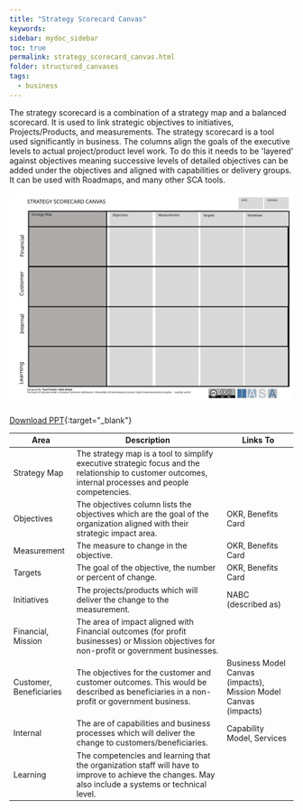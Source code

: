 ```yaml
---
title: "Strategy Scorecard Canvas"
keywords: 
sidebar: mydoc_sidebar
toc: true
permalink: strategy_scorecard_canvas.html
folder: structured_canvases
tags: 
  - business
---
```


The strategy scorecard is a combination of a strategy map and a balanced scorecard. It is used to link strategic objectives to initiatives, Projects/Products, and measurements. The strategy scorecard is a tool used significantly in business. The columns align the goals of the executive levels to actual project/product level work. To do this it needs to be 'layered' against objectives meaning successive levels of detailed objectives can be added under the objectives and aligned with capabilities or delivery groups. It can be used with Roadmaps, and many other SCA tools.

![image001](media/strategy_scorecard_canvas001.svg)

[Download PPT](media/ppt/strategy_scorecard_canvas.ppt){:target="_blank"}

| Area | Description | Links To |
| --- | --- | --- |
| Strategy Map | The strategy map is a tool to simplify executive strategic focus and the relationship to customer outcomes, internal processes and people competencies. |   |
| Objectives | The objectives column lists the objectives which are the goal of the organization aligned with their strategic impact area. | OKR, Benefits Card |
| Measurement | The measure to change in the objective. | OKR, Benefits Card |
| Targets | The goal of the objective, the number or percent of change. | OKR, Benefits Card |
| Initiatives | The projects/products which will deliver the change to the measurement. | NABC (described as) |
| Financial, Mission | The area of impact aligned with Financial outcomes (for profit businesses) or Mission objectives for non-profit or government businesses. |   |
| Customer, Beneficiaries | The objectives for the customer and customer outcomes. This would be described as beneficiaries in a non-profit or government business. | Business Model Canvas (impacts), Mission Model Canvas (impacts) |
| Internal | The are of capabilities and business processes which will deliver the change to customers/beneficiaries. | Capability Model, Services |
| Learning | The competencies and learning that the organization staff will have to improve to achieve the changes. May also include a systems or technical level. |




